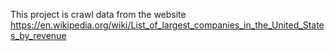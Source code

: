 This project is crawl data from the website https://en.wikipedia.org/wiki/List_of_largest_companies_in_the_United_States_by_revenue 

